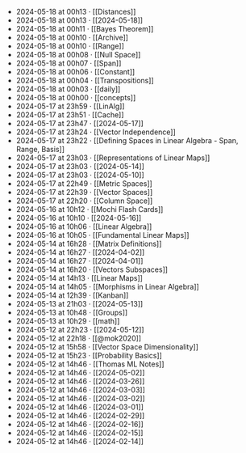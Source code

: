 - 2024-05-18 at 00h13 · [[Distances]]
- 2024-05-18 at 00h13 · [[2024-05-18]]
- 2024-05-18 at 00h11 · [[Bayes Theorem]]
- 2024-05-18 at 00h10 · [[Archive]]
- 2024-05-18 at 00h10 · [[Range]]
- 2024-05-18 at 00h08 · [[Null Space]]
- 2024-05-18 at 00h07 · [[Span]]
- 2024-05-18 at 00h06 · [[Constant]]
- 2024-05-18 at 00h04 · [[Transpositions]]
- 2024-05-18 at 00h03 · [[daily]]
- 2024-05-18 at 00h00 · [[concepts]]
- 2024-05-17 at 23h59 · [[LinAlg]]
- 2024-05-17 at 23h51 · [[Cache]]
- 2024-05-17 at 23h47 · [[2024-05-17]]
- 2024-05-17 at 23h24 · [[Vector Independence]]
- 2024-05-17 at 23h22 · [[Defining Spaces in Linear Algebra - Span, Range, Basis]]
- 2024-05-17 at 23h03 · [[Representations of Linear Maps]]
- 2024-05-17 at 23h03 · [[2024-05-14]]
- 2024-05-17 at 23h03 · [[2024-05-10]]
- 2024-05-17 at 22h49 · [[Metric Spaces]]
- 2024-05-17 at 22h39 · [[Vector Spaces]]
- 2024-05-17 at 22h20 · [[Column Space]]
- 2024-05-16 at 10h12 · [[Mochi Flash Cards]]
- 2024-05-16 at 10h10 · [[2024-05-16]]
- 2024-05-16 at 10h06 · [[Linear Algebra]]
- 2024-05-16 at 10h05 · [[Fundamental Linear Maps]]
- 2024-05-14 at 16h28 · [[Matrix Definitions]]
- 2024-05-14 at 16h27 · [[2024-04-02]]
- 2024-05-14 at 16h27 · [[2024-04-01]]
- 2024-05-14 at 16h20 · [[Vectors Subspaces]]
- 2024-05-14 at 14h13 · [[Linear Maps]]
- 2024-05-14 at 14h05 · [[Morphisms in Linear Algebra]]
- 2024-05-14 at 12h39 · [[Kanban]]
- 2024-05-13 at 21h03 · [[2024-05-13]]
- 2024-05-13 at 10h48 · [[Groups]]
- 2024-05-13 at 10h29 · [[math]]
- 2024-05-12 at 22h23 · [[2024-05-12]]
- 2024-05-12 at 22h18 · [[@mok2020]]
- 2024-05-12 at 15h58 · [[Vector Space Dimensionality]]
- 2024-05-12 at 15h23 · [[Probability Basics]]
- 2024-05-12 at 14h46 · [[Thomas ML Notes]]
- 2024-05-12 at 14h46 · [[2024-05-02]]
- 2024-05-12 at 14h46 · [[2024-03-26]]
- 2024-05-12 at 14h46 · [[2024-03-03]]
- 2024-05-12 at 14h46 · [[2024-03-02]]
- 2024-05-12 at 14h46 · [[2024-03-01]]
- 2024-05-12 at 14h46 · [[2024-02-29]]
- 2024-05-12 at 14h46 · [[2024-02-16]]
- 2024-05-12 at 14h46 · [[2024-02-15]]
- 2024-05-12 at 14h46 · [[2024-02-14]]
